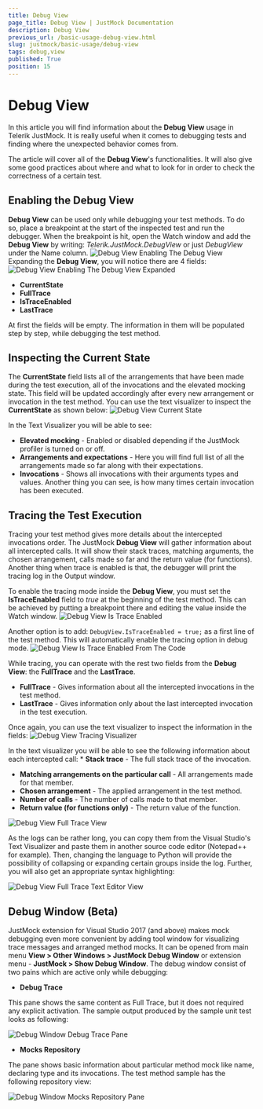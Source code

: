 ```yaml
---
title: Debug View
page_title: Debug View | JustMock Documentation
description: Debug View
previous_url: /basic-usage-debug-view.html
slug: justmock/basic-usage/debug-view
tags: debug,view
published: True
position: 15
---
```


# Debug View

In this article you will find information about the __Debug View__ usage in Telerik JustMock. It is really useful when it comes to debugging tests and finding where the unexpected behavior comes from.

The article will cover all of the __Debug View__'s functionalities. It will also give some good practices about where and what to look for in order to check the correctness of a certain test.

## Enabling the Debug View
__Debug View__ can be used only while debugging your test methods. To do so, place a breakpoint at the start of the inspected test and run the debugger. When the breakpoint is hit, open the Watch window and add the __Debug View__ by writing: *Telerik.JustMock.DebugView* or just *DebugView* under the Name column.
![Debug View Enabling The Debug View](images/DebugView_EnablingTheDebugView.png)
Expanding the __Debug View__, you will notice there are 4 fields:
![Debug View Enabling The Debug View Expanded](images/DebugView_EnablingTheDebugViewExpanded.png)
* __CurrentState__
* __FullTrace__
* __IsTraceEnabled__
* __LastTrace__

At first the fields will be empty. The information in them will be populated step by step, while debugging the test method.

## Inspecting the Current State
The __CurrentState__ field lists all of the arrangements that have been made during the test execution, all of the invocations and the elevated mocking state. This field will be updated accordingly after every new arrangement or invocation in the test method. You can use the text visualizer to inspect the __CurrentState__ as shown below:
![Debug View Current State](images/DebugView_CurrentState.png)

In the Text Visualizer you will be able to see: 
* __Elevated mocking__ - Enabled or disabled depending if the JustMock profiler is turned on or off. 
* __Arrangements and expectations__ - Here you will find full list of all the arrangements made so far along with their expectations. 
* __Invocations__ - Shows all invocations with their arguments types and values. Another thing you can see, is how many times certain invocation has been executed. 


## Tracing the Test Execution
Tracing your test method gives more details about the intercepted invocations order. The JustMock __Debug View__ will gather information about all intercepted calls. It will show their stack traces, matching arguments, the chosen arrangement, calls made so far and the return value (for functions). Another thing when trace is enabled is that, the debugger will print the tracing log in the Output window.

To enable the tracing mode inside the __Debug View__, you must set the __IsTraceEnabled__ field to *true* at the beginning of the test method. This can be achieved by putting a breakpoint there and editing the value inside the Watch window.
![Debug View Is Trace Enabled](images/DebugView_IsTraceEnabled.png)

Another option is to add: `DebugView.IsTraceEnabled = true;` as a first line of the test method. This will automatically enable the tracing option in debug mode.
![Debug View Is Trace Enabled From The Code](images/DebugView_IsTraceEnabledFromTheCode.png)

While tracing, you can operate with the rest two fields from the __Debug View__: the __FullTrace__ and the __LastTrace__. 
* __FullTrace__ - Gives information about all the intercepted invocations in the test method. 
* __LastTrace__ - Gives information only about the last intercepted invocation in the test execution. 

Once again, you can use the text visualizer to inspect the information in the fields:
![Debug View Tracing Visualizer](images/DebugView_TracingVisualizer.png)

In the text visualizer you will be able to see the following information about each intercepted call: * __Stack trace__ - The full stack trace of the invocation. 
* __Matching arrangements on the particular call__ - All arrangements made for that member. 
* __Chosen arrangement__ - The applied arrangement in the test method. 
* __Number of calls__ - The number of calls made to that member. 
* __Return value (for functions only)__ - The return value of the function. 

![Debug View Full Trace View](images/DebugView_FullTraceView.png)

As the logs can be rather long, you can copy them from the Visual Studio's Text Visualizer and paste them in another source code editor (Notepad++ for example). Then, changing the language to Python will provide the possibility of collapsing or expanding certain groups inside the log. Further, you will also get an appropriate syntax highlighting:

![Debug View Full Trace Text Editor View](images/DebugView_FullTraceTextEditorView.png)

## Debug Window (Beta)

JustMock extension for Visual Studio 2017 (and above) makes mock debugging even more convenient by adding tool window for visualizing trace messages and arranged method mocks. It can be opened from main menu __View > Other Windows > JustMock Debug Window__ or extension menu - __JustMock > Show Debug Window__. The debug window consist of two pains which are active only while debugging:

* __Debug Trace__

This pane shows the same content as Full Trace, but it does not required any explicit activation. The sample output produced by the sample unit test looks as following:

![Debug Window Debug Trace Pane](images/DebugWindow_DebugTrace.png)

* __Mocks Repository__

The pane shows basic information about particular method mock like name, declaring type and its invocations. The test method sample has the following repository view:

![Debug Window Mocks Repository Pane](images/DebugWindow_MocksRepository.png)